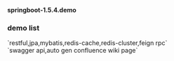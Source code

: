 **springboot-1.5.4.demo**
<h3>demo list</h3>
`restful,jpa,mybatis,redis-cache,redis-cluster,feign rpc`
<br/>
`swagger api,auto gen confluence wiki page`

